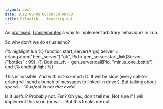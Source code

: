 ```yaml
---
layout: post
date: 2012-08-09T00:59:30+00:00
title: Erlualib -- freaking out
---
```


As [promised], [I implemented][announcement] a way to implement arbitrary
behaviours in Lua.

So why don't we do erlualerlng?

{% highlight lua %}
function start_server(Args)
    Server = erlang.atom("beer_server")
    "ok", Pid = gen_server:start_link(Server, {"bottles" : 99}, {})
    BottlesLeft = gen_server:call(Pid, "minus_one_bottle")
end
{% endhighlight %}

This is possible. And with not-so-much C. It will be slow (every call-to-erlang
will send a bunch of messages to linked-in driver). But talking about speed..
~10µs/call is not _that_ awful.

Is it useful? Probably not. Fun? Oh yes, don't tell me. Not sure if I will
implement this soon (or will).. But this freaks me out.

[promised]: /tech/2012/06/erlang-behaviours-in-lua
[announcement]: http://erlang.org/pipermail/erlang-questions/2012-July/068244.html
